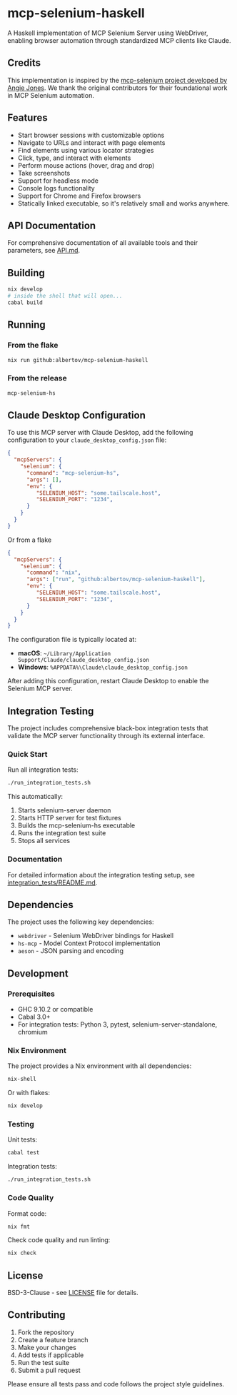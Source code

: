 # mcp-selenium-haskell

A Haskell implementation of MCP Selenium Server using WebDriver, enabling browser automation through standardized MCP clients like Claude.

## Credits

This implementation is inspired by the [mcp-selenium project developed by Angie Jones](https://github.com/angiejones/mcp-selenium). We thank the original contributors for their foundational work in MCP Selenium automation.

## Features

- Start browser sessions with customizable options
- Navigate to URLs and interact with page elements
- Find elements using various locator strategies
- Click, type, and interact with elements
- Perform mouse actions (hover, drag and drop)
- Take screenshots
- Support for headless mode
- Console logs functionality
- Support for Chrome and Firefox browsers
- Statically linked executable, so it's relatively small and works anywhere.

## API Documentation

For comprehensive documentation of all available tools and their parameters, see [API.md](API.md).

## Building

```bash
nix develop
# inside the shell that will open...
cabal build
```

## Running

### From the flake

```bash
nix run github:albertov/mcp-selenium-haskell
```

### From the release
```bash
mcp-selenium-hs
```

## Claude Desktop Configuration

To use this MCP server with Claude Desktop, add the following configuration to your `claude_desktop_config.json` file:

```json
{
  "mcpServers": {
    "selenium": {
      "command": "mcp-selenium-hs",
      "args": [],
      "env": {
         "SELENIUM_HOST": "some.tailscale.host",
         "SELENIUM_PORT": "1234",
      }
    }
  }
}
```

Or from a flake

```json
{
  "mcpServers": {
    "selenium": {
      "command": "nix",
      "args": ["run", "github:albertov/mcp-selenium-haskell"],
      "env": {
         "SELENIUM_HOST": "some.tailscale.host",
         "SELENIUM_PORT": "1234",
      }
    }
  }
}
```

The configuration file is typically located at:
- **macOS**: `~/Library/Application Support/Claude/claude_desktop_config.json`
- **Windows**: `%APPDATA%\Claude\claude_desktop_config.json`

After adding this configuration, restart Claude Desktop to enable the Selenium MCP server.

## Integration Testing

The project includes comprehensive black-box integration tests that validate the MCP server functionality through its external interface.

### Quick Start

Run all integration tests:

```bash
./run_integration_tests.sh
```

This automatically:
1. Starts selenium-server daemon
2. Starts HTTP server for test fixtures
3. Builds the mcp-selenium-hs executable
4. Runs the integration test suite
5. Stops all services

### Documentation

For detailed information about the integration testing setup, see [integration_tests/README.md](integration_tests/README.md).

## Dependencies

The project uses the following key dependencies:

- `webdriver` - Selenium WebDriver bindings for Haskell
- `hs-mcp` - Model Context Protocol implementation
- `aeson` - JSON parsing and encoding

## Development

### Prerequisites

- GHC 9.10.2 or compatible
- Cabal 3.0+
- For integration tests: Python 3, pytest, selenium-server-standalone, chromium

### Nix Environment

The project provides a Nix environment with all dependencies:

```bash
nix-shell
```

Or with flakes:

```bash
nix develop
```

### Testing

Unit tests:
```bash
cabal test
```

Integration tests:
```bash
./run_integration_tests.sh
```

### Code Quality

Format code:
```bash
nix fmt
```

Check code quality and run linting:
```bash
nix check
```

## License

BSD-3-Clause - see [LICENSE](LICENSE) file for details.

## Contributing

1. Fork the repository
2. Create a feature branch
3. Make your changes
4. Add tests if applicable
5. Run the test suite
6. Submit a pull request

Please ensure all tests pass and code follows the project style guidelines.
